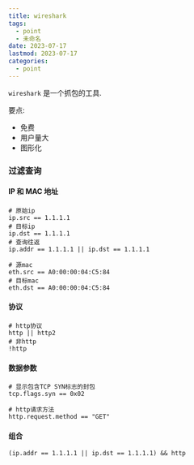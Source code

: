 ```yaml
---
title: wireshark
tags:
  - point
  - 未命名
date: 2023-07-17
lastmod: 2023-07-17
categories:
  - point
---
```


`wireshark` 是一个抓包的工具.

要点:

- 免费
- 用户量大
- 图形化

### 过滤查询

#### IP 和 MAC 地址

```shell
# 原始ip
ip.src == 1.1.1.1
# 目标ip
ip.dst == 1.1.1.1
# 查询往返
ip.addr == 1.1.1.1 || ip.dst == 1.1.1.1

# 源mac
eth.src == A0:00:00:04:C5:84
# 目标mac
eth.dst == A0:00:00:04:C5:84
```

#### 协议

```shell
# http协议
http || http2
# 非http
!http
```

#### 数据参数

```shell
# 显示包含TCP SYN标志的封包
tcp.flags.syn == 0x02

# http请求方法
http.request.method == "GET"
```

#### 组合

```shell
(ip.addr == 1.1.1.1 || ip.dst == 1.1.1.1) && http
```
